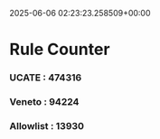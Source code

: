 2025-06-06 02:23:23.258509+00:00
# Rule Counter 
 ### UCATE : 474316

 ### Veneto : 94224

 ### Allowlist : 13930